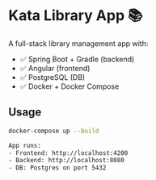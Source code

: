 # Kata Library App 📚

A full-stack library management app with:

- ✅ Spring Boot + Gradle (backend)
- ✅ Angular (frontend)
- ✅ PostgreSQL (DB)
- ✅ Docker + Docker Compose

## Usage

```bash
docker-compose up --build

App runs:
- Frontend: http://localhost:4200
- Backend: http://localhost:8080
- DB: Postgres on port 5432
